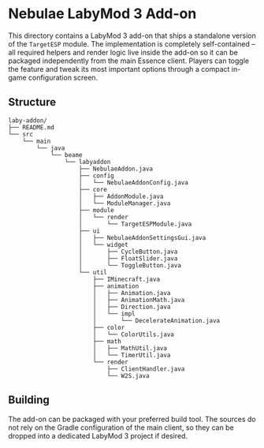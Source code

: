 # Nebulae LabyMod 3 Add-on

This directory contains a LabyMod 3 add-on that ships a standalone version of
the `TargetESP` module.  The implementation is completely self-contained – all
required helpers and render logic live inside the add-on so it can be packaged
independently from the main Essence client.  Players can toggle the feature and
tweak its most important options through a compact in-game configuration
screen.

## Structure

```
laby-addon/
├── README.md
└── src
    └── main
        └── java
            └── beame
                └── labyaddon
                    ├── NebulaeAddon.java
                    ├── config
                    │   └── NebulaeAddonConfig.java
                    ├── core
                    │   ├── AddonModule.java
                    │   └── ModuleManager.java
                    ├── module
                    │   └── render
                    │       └── TargetESPModule.java
                    ├── ui
                    │   ├── NebulaeAddonSettingsGui.java
                    │   └── widget
                    │       ├── CycleButton.java
                    │       ├── FloatSlider.java
                    │       └── ToggleButton.java
                    └── util
                        ├── IMinecraft.java
                        ├── animation
                        │   ├── Animation.java
                        │   ├── AnimationMath.java
                        │   ├── Direction.java
                        │   └── impl
                        │       └── DecelerateAnimation.java
                        ├── color
                        │   └── ColorUtils.java
                        ├── math
                        │   ├── MathUtil.java
                        │   └── TimerUtil.java
                        └── render
                            ├── ClientHandler.java
                            └── W2S.java
```

## Building

The add-on can be packaged with your preferred build tool. The sources do not
rely on the Gradle configuration of the main client, so they can be dropped into
a dedicated LabyMod 3 project if desired.

